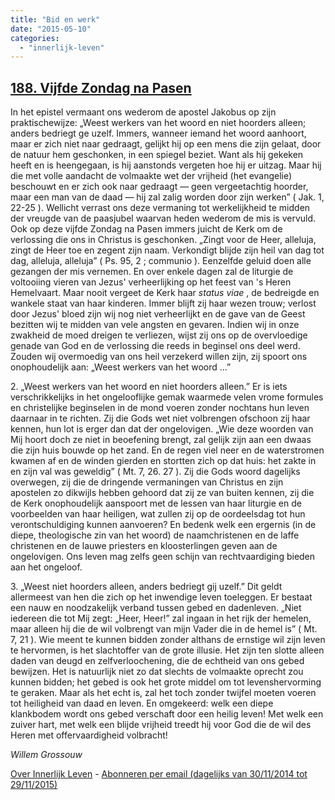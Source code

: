 ```yaml
---
title: "Bid en werk"
date: "2015-05-10"
categories: 
  - "innerlijk-leven"
---
```


## [188\. Vijfde Zondag na Pasen](http://ift.tt/1FcH3l4)

In het epistel vermaant ons wederom de apostel Jakobus op zijn praktischewijze: „Weest werkers van het woord en niet hoorders alleen; anders bedriegt ge uzelf. Immers, wanneer iemand het woord aanhoort, maar er zich niet naar gedraagt, gelijkt hij op een mens die zijn gelaat, door de natuur hem geschonken, in een spiegel beziet. Want als hij gekeken heeft en is heengegaan, is hij aanstonds vergeten hoe hij er uitzag. Maar hij die met volle aandacht de volmaakte wet der vrijheid (het evangelie) beschouwt en er zich ook naar gedraagt — geen vergeetachtig hoorder, maar een man van de daad — hij zal zalig worden door zijn werken” ( Jak. 1, 22-25 ). Wellicht verrast ons deze vermaning tot werkelijkheid te midden der vreugde van de paasjubel waarvan heden wederom de mis is vervuld. Ook op deze vijfde Zondag na Pasen immers juicht de Kerk om de verlossing die ons in Christus is geschonken. „Zingt voor de Heer, alleluja, zingt de Heer toe en zegent zijn naam. Verkondigt blijde zijn heil van dag tot dag, alleluja, alleluja” ( Ps. 95, 2 ; communio ). Eenzelfde geluid doen alle gezangen der mis vernemen. En over enkele dagen zal de liturgie de voltooiing vieren van Jezus' verheerlijking op het feest van 's Heren Hemelvaart. Maar nooit vergeet de Kerk haar _status viae_ , de bedreigde en wankele staat van haar kinderen. Immer blijft zij haar wezen trouw; verlost door Jezus' bloed zijn wij nog niet verheerlijkt en de gave van de Geest bezitten wij te midden van vele angsten en gevaren. Indien wij in onze zwakheid de moed dreigen te verliezen, wijst zij ons op de overvloedige genade van God en de verlossing die reeds in beginsel ons deel werd. Zouden wij overmoedig van ons heil verzekerd willen zijn, zij spoort ons onophoudelijk aan: „Weest werkers van het woord …”

2\. „Weest werkers van het woord en niet hoorders alleen.” Er is iets verschrikkelijks in het ongelooflijke gemak waarmede velen vrome formules en christelijke beginselen in de mond voeren zonder nochtans hun leven daarnaar in te richten. Zij die Gods wet niet volbrengen ofschoon zij haar kennen, hun lot is erger dan dat der ongelovigen. „Wie deze woorden van Mij hoort doch ze niet in beoefening brengt, zal gelijk zijn aan een dwaas die zijn huis bouwde op het zand. En de regen viel neer en de waterstromen kwamen af en de winden gierden en stortten zich op dat huis: het zakte in en zijn val was geweldig” ( Mt. 7, 26. 27 ). Zij die Gods woord dagelijks overwegen, zij die de dringende vermaningen van Christus en zijn apostelen zo dikwijls hebben gehoord dat zij ze van buiten kennen, zij die de Kerk onophoudelijk aanspoort met de lessen van haar liturgie en de voorbeelden van haar heiligen, wat zullen zij op de oordeelsdag tot hun verontschuldiging kunnen aanvoeren? En bedenk welk een ergernis (in de diepe, theologische zin van het woord) de naamchristenen en de laffe christenen en de lauwe priesters en kloosterlingen geven aan de ongelovigen. Ons leven mag zelfs geen schijn van rechtvaardiging bieden aan het ongeloof.

3\. „Weest niet hoorders alleen, anders bedriegt gij uzelf.” Dit geldt allermeest van hen die zich op het inwendige leven toeleggen. Er bestaat een nauw en noodzakelijk verband tussen gebed en dadenleven. „Niet iedereen die tot Mij zegt: „Heer, Heer!” zal ingaan in het rijk der hemelen, maar alleen hij die de wil volbrengt van mijn Vader die in de hemel is” ( Mt. 7, 21 ). Wie meent te kunnen bidden zonder althans de ernstige wil zijn leven te hervormen, is het slachtoffer van de grote illusie. Het zijn ten slotte alleen daden van deugd en zelfverloochening, die de echtheid van ons gebed bewijzen. Het is natuurlijk niet zo dat slechts de volmaakte oprecht zou kunnen bidden; het gebed is ook het grote middel om tot levenshervorming te geraken. Maar als het echt is, zal het toch zonder twijfel moeten voeren tot heiligheid van daad en leven. En omgekeerd: welk een diepe klankbodem wordt ons gebed verschaft door een heilig leven! Met welk een zuiver hart, met welk een blijde vrijheid treedt hij voor God die de wil des Heren met offervaardigheid volbracht!

_Willem Grossouw_

[Over Innerlijk Leven](http://ift.tt/1y6X5mY) - [Abonneren per email (dagelijks van 30/11/2014 tot 29/11/2015)](http://eepurl.com/9P3DT)
